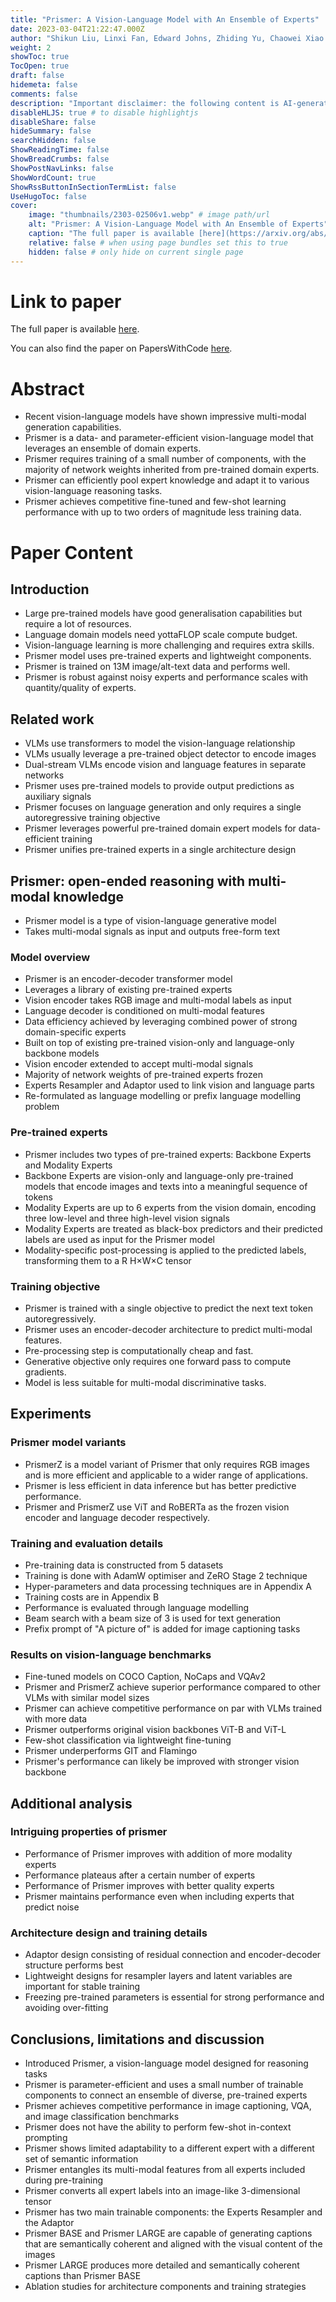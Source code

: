 ```yaml
---
title: "Prismer: A Vision-Language Model with An Ensemble of Experts"
date: 2023-03-04T21:22:47.000Z
author: "Shikun Liu, Linxi Fan, Edward Johns, Zhiding Yu, Chaowei Xiao and 1 others"
weight: 2
showToc: true
TocOpen: true
draft: false
hidemeta: false
comments: false
description: "Important disclaimer: the following content is AI-generated, please make sure to fact check the presented information by reading the full paper."
disableHLJS: true # to disable highlightjs
disableShare: false
hideSummary: false
searchHidden: false
ShowReadingTime: false
ShowBreadCrumbs: false
ShowPostNavLinks: false
ShowWordCount: true
ShowRssButtonInSectionTermList: false
UseHugoToc: false
cover:
    image: "thumbnails/2303-02506v1.webp" # image path/url
    alt: "Prismer: A Vision-Language Model with An Ensemble of Experts" # alt text
    caption: "The full paper is available [here](https://arxiv.org/abs/2303.02506)." # display caption under cover
    relative: false # when using page bundles set this to true
    hidden: false # only hide on current single page
---
```


# Link to paper
The full paper is available [here](https://arxiv.org/abs/2303.02506).

You can also find the paper on PapersWithCode [here](https://paperswithcode.com/paper/prismer-a-vision-language-model-with-an).

# Abstract
- Recent vision-language models have shown impressive multi-modal generation capabilities.
- Prismer is a data- and parameter-efficient vision-language model that leverages an ensemble of domain experts.
- Prismer requires training of a small number of components, with the majority of network weights inherited from pre-trained domain experts.
- Prismer can efficiently pool expert knowledge and adapt it to various vision-language reasoning tasks.
- Prismer achieves competitive fine-tuned and few-shot learning performance with up to two orders of magnitude less training data.

# Paper Content

## Introduction
- Large pre-trained models have good generalisation capabilities but require a lot of resources.
- Language domain models need yottaFLOP scale compute budget.
- Vision-language learning is more challenging and requires extra skills.
- Prismer model uses pre-trained experts and lightweight components.
- Prismer is trained on 13M image/alt-text data and performs well.
- Prismer is robust against noisy experts and performance scales with quantity/quality of experts.

## Related work
- VLMs use transformers to model the vision-language relationship
- VLMs usually leverage a pre-trained object detector to encode images
- Dual-stream VLMs encode vision and language features in separate networks
- Prismer uses pre-trained models to provide output predictions as auxiliary signals
- Prismer focuses on language generation and only requires a single autoregressive training objective
- Prismer leverages powerful pre-trained domain expert models for data-efficient training
- Prismer unifies pre-trained experts in a single architecture design

## Prismer: open-ended reasoning with multi-modal knowledge
- Prismer model is a type of vision-language generative model
- Takes multi-modal signals as input and outputs free-form text

### Model overview
- Prismer is an encoder-decoder transformer model
- Leverages a library of existing pre-trained experts
- Vision encoder takes RGB image and multi-modal labels as input
- Language decoder is conditioned on multi-modal features
- Data efficiency achieved by leveraging combined power of strong domain-specific experts
- Built on top of existing pre-trained vision-only and language-only backbone models
- Vision encoder extended to accept multi-modal signals
- Majority of network weights of pre-trained experts frozen
- Experts Resampler and Adaptor used to link vision and language parts
- Re-formulated as language modelling or prefix language modelling problem

### Pre-trained experts
- Prismer includes two types of pre-trained experts: Backbone Experts and Modality Experts
- Backbone Experts are vision-only and language-only pre-trained models that encode images and texts into a meaningful sequence of tokens
- Modality Experts are up to 6 experts from the vision domain, encoding three low-level and three high-level vision signals
- Modality Experts are treated as black-box predictors and their predicted labels are used as input for the Prismer model
- Modality-specific post-processing is applied to the predicted labels, transforming them to a R H×W×C tensor

### Training objective
- Prismer is trained with a single objective to predict the next text token autoregressively.
- Prismer uses an encoder-decoder architecture to predict multi-modal features.
- Pre-processing step is computationally cheap and fast.
- Generative objective only requires one forward pass to compute gradients.
- Model is less suitable for multi-modal discriminative tasks.

## Experiments

### Prismer model variants
- PrismerZ is a model variant of Prismer that only requires RGB images and is more efficient and applicable to a wider range of applications.
- Prismer is less efficient in data inference but has better predictive performance.
- Prismer and PrismerZ use ViT and RoBERTa as the frozen vision encoder and language decoder respectively.

### Training and evaluation details
- Pre-training data is constructed from 5 datasets
- Training is done with AdamW optimiser and ZeRO Stage 2 technique
- Hyper-parameters and data processing techniques are in Appendix A
- Training costs are in Appendix B
- Performance is evaluated through language modelling
- Beam search with a beam size of 3 is used for text generation
- Prefix prompt of "A picture of" is added for image captioning tasks

### Results on vision-language benchmarks
- Fine-tuned models on COCO Caption, NoCaps and VQAv2
- Prismer and PrismerZ achieve superior performance compared to other VLMs with similar model sizes
- Prismer can achieve competitive performance on par with VLMs trained with more data
- Prismer outperforms original vision backbones ViT-B and ViT-L
- Few-shot classification via lightweight fine-tuning
- Prismer underperforms GIT and Flamingo
- Prismer's performance can likely be improved with stronger vision backbone

## Additional analysis

### Intriguing properties of prismer
- Performance of Prismer improves with addition of more modality experts
- Performance plateaus after a certain number of experts
- Performance of Prismer improves with better quality experts
- Prismer maintains performance even when including experts that predict noise

### Architecture design and training details
- Adaptor design consisting of residual connection and encoder-decoder structure performs best
- Lightweight designs for resampler layers and latent variables are important for stable training
- Freezing pre-trained parameters is essential for strong performance and avoiding over-fitting

## Conclusions, limitations and discussion
- Introduced Prismer, a vision-language model designed for reasoning tasks
- Prismer is parameter-efficient and uses a small number of trainable components to connect an ensemble of diverse, pre-trained experts
- Prismer achieves competitive performance in image captioning, VQA, and image classification benchmarks
- Prismer does not have the ability to perform few-shot in-context prompting
- Prismer shows limited adaptability to a different expert with a different set of semantic information
- Prismer entangles its multi-modal features from all experts included during pre-training
- Prismer converts all expert labels into an image-like 3-dimensional tensor
- Prismer has two main trainable components: the Experts Resampler and the Adaptor
- Prismer BASE and Prismer LARGE are capable of generating captions that are semantically coherent and aligned with the visual content of the images
- Prismer LARGE produces more detailed and semantically coherent captions than Prismer BASE
- Ablation studies for architecture components and training strategies
